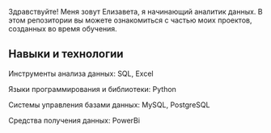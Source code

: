 Здравствуйте! Меня зовут Елизавета, я начинающий аналитик данных. В этом репозитории вы можете ознакомиться с частью моих проектов, созданных во время обучения.

## Навыки и технологии
Инструменты анализа данных: SQL, Excel

Языки программирования и библиотеки: Python

Системы управления базами данных: MySQL, PostgreSQL

Средства получения данных: PowerBi
